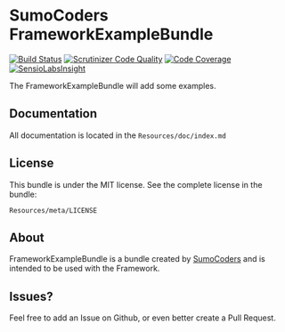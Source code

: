 # SumoCoders FrameworkExampleBundle

[![Build Status](https://travis-ci.org/sumocoders/FrameworkExampleBundle.svg?branch=master)](https://travis-ci.org/sumocoders/FrameworkExampleBundle) [![Scrutinizer Code Quality](https://scrutinizer-ci.com/g/sumocoders/FrameworkExampleBundle/badges/quality-score.png?b=master)](https://scrutinizer-ci.com/g/sumocoders/FrameworkExampleBundle/?branch=master) [![Code Coverage](https://scrutinizer-ci.com/g/sumocoders/FrameworkExampleBundle/badges/coverage.png?b=master)](https://scrutinizer-ci.com/g/sumocoders/FrameworkExampleBundle/?branch=master) [![SensioLabsInsight](https://insight.sensiolabs.com/projects/62b8d4eb-4ace-4a97-9597-0d279b99de88/mini.png)](https://insight.sensiolabs.com/projects/62b8d4eb-4ace-4a97-9597-0d279b99de88)

The FrameworkExampleBundle will add some examples.

## Documentation

All documentation is located in the `Resources/doc/index.md`

## License

This bundle is under the MIT license. See the complete license in the bundle:

    Resources/meta/LICENSE

## About

FrameworkExampleBundle is a bundle created by [SumoCoders](https://github.com/sumocoders)
and is intended to be used with the Framework.

## Issues?

Feel free to add an Issue on Github, or even better create a Pull Request.
